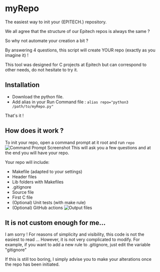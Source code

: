 # myRepo
The easiest way to init your {EPITECH.} repository.

We all agree that the structure of our Epitech repos is always the same ?

So why not automate your creation a bit ?

By answering 4 questions, this script will create YOUR repo (exactly as you imagine it) !

This tool was designed for C projects at Epitech but can correspond to other needs, do not hesitate to try it.

## Installation
- Download the python file.
- Add alias in your Run Command file :
```alias repo="python3 /path/to/myRepo.py"```

That's it !

## How does it work ?
To init your repo, open a command prompt at it root and run
```repo```
![Command Prompt Screenshot](https://github.com/MathiDEV/myrepo/blob/main/myRepo.jpg?raw=true)
This will ask you a few questions and at the end you will have your repo.

Your repo will include:
- Makefile (adapted to your settings)
- Header files
- Lib folders with Makefiles
- .gitignore
- Source file
- First C file
- (Optional) Unit tests (with make rule)
- (Optional) GitHub actions
![Output files](https://github.com/MathiDEV/myrepo/blob/main/files.jpg?raw=true)
## It is not custom enough for me...
I am sorry ! For reasons of simplicity and visibility, this code is not the easiest to read ... However, it is not very complicated to modify. For example, if you want to add a new rule to .gitignore, just edit the variable "gitignore"

If this is still too boring, I simply advise you to make your alterations once the repo has been initiated.
